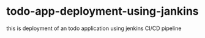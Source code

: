 # todo-app-deployment-using-jankins
this is deployment of an todo  application using jenkins CI/CD pipeline
